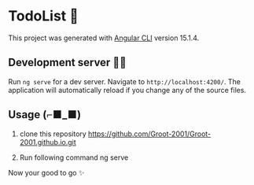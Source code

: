 # TodoList 📃

This project was generated with [Angular CLI](https://github.com/angular/angular-cli) version 15.1.4.

## Development server 🚀🚀

Run `ng serve` for a dev server. Navigate to `http://localhost:4200/`. The application will automatically reload if you change any of the source files.

## Usage (⌐■_■)
1) clone this repository
    https://github.com/Groot-2001/Groot-2001.github.io.git

2) Run following command
    ng serve

Now your good to go ✨

